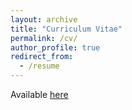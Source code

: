 ```yaml
---
layout: archive
title: "Curriculum Vitae"
permalink: /cv/
author_profile: true
redirect_from:
  - /resume
---
```


Available [here](https://guziordo.github.io/files/Douglas_Guzior_CV.pdf)
